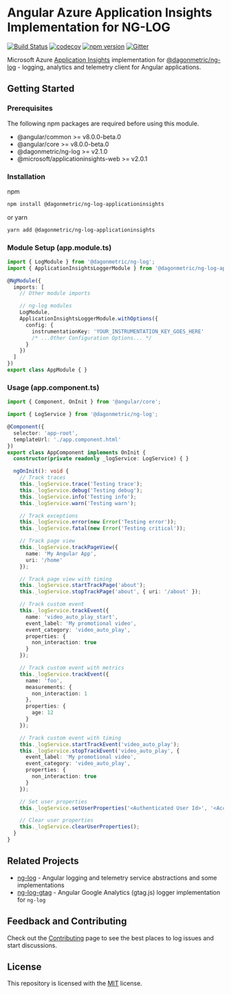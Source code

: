 # Angular Azure Application Insights Implementation for NG-LOG

[![Build Status](https://dev.azure.com/DagonMetric/ng-log-applicationinsights/_apis/build/status/DagonMetric.ng-log-applicationinsights?branchName=master)](https://dev.azure.com/DagonMetric/ng-log-applicationinsights/_build/latest?definitionId=11&branchName=master)
[![codecov](https://codecov.io/gh/DagonMetric/ng-log-applicationinsights/branch/master/graph/badge.svg)](https://codecov.io/gh/DagonMetric/ng-log-applicationinsights)
[![npm version](https://img.shields.io/npm/v/@dagonmetric/ng-log-applicationinsights.svg)](https://www.npmjs.com/package/@dagonmetric/ng-log-applicationinsights)
[![Gitter](https://badges.gitter.im/DagonMetric/general.svg)](https://gitter.im/DagonMetric/general?utm_source=badge&utm_medium=badge&utm_campaign=pr-badge)

Microsoft Azure [Application Insights](https://github.com/microsoft/ApplicationInsights-JS) implementation for [@dagonmetric/ng-log](https://github.com/DagonMetric/ng-log) - logging, analytics and telemetry client for Angular applications.

## Getting Started

### Prerequisites

The following npm packages are required before using this module.

* @angular/common >= v8.0.0-beta.0
* @angular/core >= v8.0.0-beta.0
* @dagonmetric/ng-log >= v2.1.0
* @microsoft/applicationinsights-web >= v2.0.1

### Installation

npm

```bash
npm install @dagonmetric/ng-log-applicationinsights
```

or yarn

```bash
yarn add @dagonmetric/ng-log-applicationinsights
```

### Module Setup (app.module.ts)

```typescript
import { LogModule } from '@dagonmetric/ng-log';
import { ApplicationInsightsLoggerModule } from '@dagonmetric/ng-log-applicationinsights';

@NgModule({
  imports: [
    // Other module imports

    // ng-log modules
    LogModule,
    ApplicationInsightsLoggerModule.withOptions({
      config: {
        instrumentationKey: 'YOUR_INSTRUMENTATION_KEY_GOES_HERE'
        /* ...Other Configuration Options... */
      }
    })
  ]
})
export class AppModule { }
```

### Usage (app.component.ts)

```typescript
import { Component, OnInit } from '@angular/core';

import { LogService } from '@dagonmetric/ng-log';

@Component({
  selector: 'app-root',
  templateUrl: './app.component.html'
})
export class AppComponent implements OnInit {
  constructor(private readonly _logService: LogService) { }

  ngOnInit(): void {
    // Track traces
    this._logService.trace('Testing trace');
    this._logService.debug('Testing debug');
    this._logService.info('Testing info');
    this._logService.warn('Testing warn');

    // Track exceptions
    this._logService.error(new Error('Testing error'));
    this._logService.fatal(new Error('Testing critical'));

    // Track page view
    this._logService.trackPageView({
      name: 'My Angular App',
      uri: '/home'
    });

    // Track page view with timing
    this._logService.startTrackPage('about');
    this._logService.stopTrackPage('about', { uri: '/about' });

    // Track custom event
    this._logService.trackEvent({
      name: 'video_auto_play_start',
      event_label: 'My promotional video',
      event_category: 'video_auto_play',
      properties: {
        non_interaction: true
      }
    });

    // Track custom event with metrics
    this._logService.trackEvent({
      name: 'foo',
      measurements: {
        non_interaction: 1
      },
      properties: {
        age: 12
      }
    });

    // Track custom event with timing
    this._logService.startTrackEvent('video_auto_play');
    this._logService.stopTrackEvent('video_auto_play', {
      event_label: 'My promotional video',
      event_category: 'video_auto_play',
      properties: {
        non_interaction: true
      }
    });

    // Set user properties
    this._logService.setUserProperties('<Authenticated User Id>', '<Account Id>');

    // Clear user properties
    this._logService.clearUserProperties();
  }
}
```

## Related Projects

* [ng-log](https://github.com/DagonMetric/ng-log) - Angular logging and telemetry service abstractions and some implementations
* [ng-log-gtag](https://github.com/DagonMetric/ng-log-gtag) - Angular Google Analytics (gtag.js) logger implementation for `ng-log`

## Feedback and Contributing

Check out the [Contributing](https://github.com/DagonMetric/ng-log-applicationinsights/blob/master/CONTRIBUTING.md) page to see the best places to log issues and start discussions.

## License

This repository is licensed with the [MIT](https://github.com/DagonMetric/ng-log-applicationinsights/blob/master/LICENSE) license.
